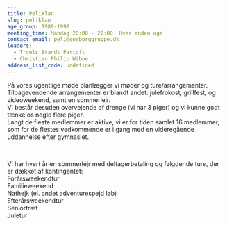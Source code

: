 ```yaml
---
title: Peliklan
slug: peliklan
age_group: 1989-1992
meeting_time: Mandag 20:00 - 22:00  Hver anden uge
contact_email: peli@soeborggruppe.dk
leaders:
  - Troels Brandt Partoft
  - Christian Philip Wiboe
address_list_code: undefined
---
```

På vores ugentlige møde planlægger vi møder og ture/arrangementer. Tilbagevendende arrangementer er blandt andet: julefrokost, grillfest, og videoweekend, samt en sommerlejr.&nbsp;<br />Vi består desuden overvejende af drenge (vi har 3 piger) og vi kunne godt tænke os nogle flere piger.&nbsp;<br />Langt de fleste medlemmer er aktive, vi er for tiden samlet 16 medlemmer, som for de flestes vedkommende er i gang med en videregående uddannelse efter gymnasiet.&nbsp;

&nbsp;

<div>Vi har hvert år en sommerlejr med deltagerbetaling og følgdende ture, der er dækket af kontingentet:</div><div>Forårsweekendtur</div><div>Familieweekend</div><div>Nathejk (el. andet adventurespejd løb)</div><div>Efterårsweekendtur</div><div>Seniortræf</div><div>Juletur</div>